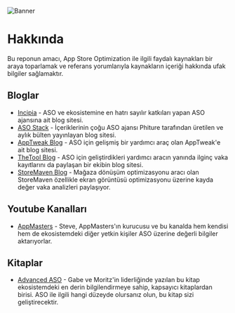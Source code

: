 ![Banner](banner.png)

# Hakkında
Bu reponun amacı, App Store Optimization ile ilgili faydalı kaynakları bir araya toparlamak ve referans yorumlarıyla kaynakların içeriği hakkında ufak bilgiler sağlamaktır.


## Bloglar
- [Incipia](https://incipia.co/posts/) - ASO ve ekosistemine en hatrı sayılır katkıları yapan ASO ajansına ait blog sitesi.
- [ASO Stack](https://asostack.com/) - İçeriklerinin çoğu ASO ajansı Phiture tarafından üretilen ve aylık bülten yayınlayan blog sitesi.
- [AppTweak Blog](https://www.apptweak.com/aso-blog) - ASO için gelişmiş bir yardımcı araç olan AppTweak'e ait blog sitesi.
- [TheTool Blog](https://thetool.io/blog) - ASO için geliştirdikleri yardımcı aracın yanında ilginç vaka kayıtlarını da paylaşan bir ekibin blog sitesi.
- [StoreMaven Blog](https://www.storemaven.com/aso-blog/) - Mağaza dönüşüm optimizasyonu aracı olan StoreMaven özellikle ekran görüntüsü optimizasyonu üzerine kayda değer vaka analizleri paylaşıyor.

## Youtube Kanalları
- [AppMasters](https://www.youtube.com/user/steviepyoung) - Steve, AppMasters'ın kurucusu ve bu kanalda hem kendisi hem de ekosistemdeki diğer yetkin kişiler ASO üzerine değerli bilgiler aktarıyorlar.

## Kitaplar
- [Advanced ASO](https://asoebook.com/) - Gabe ve Moritz'in liderliğinde yazılan bu kitap ekosistemdeki en derin bilgilendirmeye sahip, kapsayıcı kitaplardan birisi. ASO ile ilgili hangi düzeyde olursanız olun, bu kitap sizi geliştirecektir.



